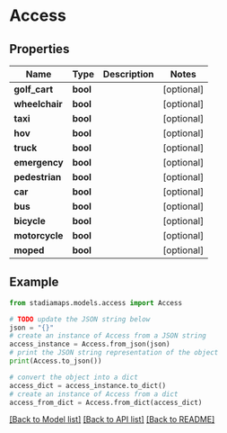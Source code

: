 # Access


## Properties

Name | Type | Description | Notes
------------ | ------------- | ------------- | -------------
**golf_cart** | **bool** |  | [optional] 
**wheelchair** | **bool** |  | [optional] 
**taxi** | **bool** |  | [optional] 
**hov** | **bool** |  | [optional] 
**truck** | **bool** |  | [optional] 
**emergency** | **bool** |  | [optional] 
**pedestrian** | **bool** |  | [optional] 
**car** | **bool** |  | [optional] 
**bus** | **bool** |  | [optional] 
**bicycle** | **bool** |  | [optional] 
**motorcycle** | **bool** |  | [optional] 
**moped** | **bool** |  | [optional] 

## Example

```python
from stadiamaps.models.access import Access

# TODO update the JSON string below
json = "{}"
# create an instance of Access from a JSON string
access_instance = Access.from_json(json)
# print the JSON string representation of the object
print(Access.to_json())

# convert the object into a dict
access_dict = access_instance.to_dict()
# create an instance of Access from a dict
access_from_dict = Access.from_dict(access_dict)
```
[[Back to Model list]](../README.md#documentation-for-models) [[Back to API list]](../README.md#documentation-for-api-endpoints) [[Back to README]](../README.md)


